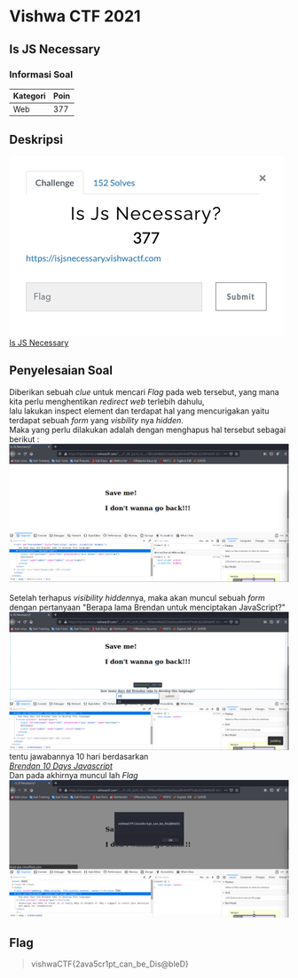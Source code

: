# Vishwa CTF 2021
## Is JS Necessary
### Informasi Soal
| Kategori | Poin |
|----------|------|
| Web | 377 |


## Deskripsi
![image](https://raw.githubusercontent.com/mhilmi999/writeUp-CTF/main/vishwaCTF/Web/isJSNecessary/screenshot/soal.png)
[Is JS Necessary](https://isjsnecessary.vishwactf.com/)


## Penyelesaian Soal
Diberikan sebuah *clue* untuk mencari *Flag* pada web tersebut, yang mana kita perlu menghentikan *redirect web* terlebih dahulu, <br />
lalu lakukan inspect element dan terdapat hal yang mencurigakan yaitu terdapat sebuah *form* yang *visbility* nya *hidden*. <br />
Maka yang perlu dilakukan adalah dengan menghapus hal tersebut sebagai berikut : <br />
![image](https://raw.githubusercontent.com/mhilmi999/writeUp-CTF/main/vishwaCTF/Web/isJSNecessary/screenshot/hiddenandform.png)\
<br />
Setelah terhapus *visibility hidden*nya, maka akan muncul sebuah *form* dengan pertanyaan "Berapa lama Brendan untuk menciptakan JavaScript?"<br />
![image](http://github.com/mhilmi999/writeUp-CTF/blob/main/vishwaCTF/Web/isJSNecessary/screenshot/formBrendanJS.png)
tentu jawabannya 10 hari berdasarkan <br />
[*Brendan 10 Days Javascript*](https://www.checkmarx.com/blog/javascript-history-infographic/#:~:text=Brendan%20Eich%2C%20a%20Netscape%20Communications,language%2C%20then%20known%20as%20Mocha.) <br />
Dan pada akhirnya muncul lah *Flag* <br />
![image](https://github.com/mhilmi999/writeUp-CTF/blob/main/vishwaCTF/Web/isJSNecessary/screenshot/flag.png)





## Flag
> vishwaCTF{2ava5cr1pt_can_be_Dis@bleD}
